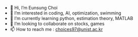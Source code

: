 - 👋 Hi, I’m Eunsung Choi
- 👀 I’m interested in coding, AI, optimization, swimming
- 🌱 I’m currently learning python, estimation theory, MATLAB
- 💞️ I’m looking to collaborate on stocks, games
- 📫 How to reach me : choices97@unist.ac.kr

<!---
choices97/choices97 is a ✨ special ✨ repository because its `README.md` (this file) appears on your GitHub profile.
You can click the Preview link to take a look at your changes.
--->
